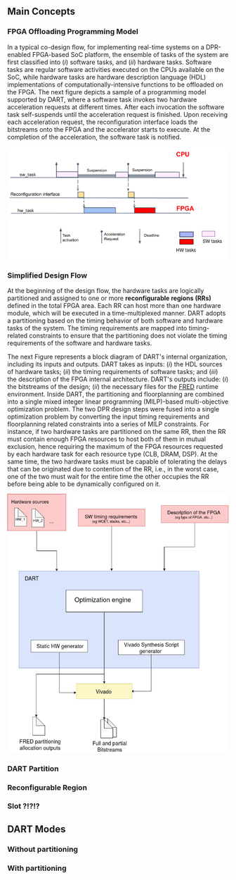 

## Main Concepts

### FPGA Offloading Programming Model

In a typical co-design flow, for implementing real-time systems on a DPR-enabled FPGA-based SoC platform, the ensemble of tasks of the system are first classified into (*i*) software tasks, and (*ii*) hardware tasks. Software tasks are regular software activities executed on the CPUs available on the SoC, while hardware tasks are hardware description language (HDL) implementations of computationally-intensive functions to be offloaded on the FPGA. The next figure depicts a sample of a programming model supported by DART, where a software task invokes two hardware acceleration requests at different times. After each invocation the software task self-suspends until the acceleration request is finished. Upon receiving each acceleration request, the reconfiguration interface loads the bitstreams onto the FPGA and the accelerator starts to execute. At the completion of the acceleration, the software task is notified. 

![DART programming model](docs/images/dart1.png)

### Simplified Design Flow

At the beginning of the design flow, the hardware tasks are logically partitioned and assigned to one or more **reconfigurable regions (RRs)** defined in the total FPGA area. Each RR can host more than one hardware module, which will be executed in a time-multiplexed manner. DART adopts a partitioning based on the timing behavior of both software and hardware tasks of the system. 
The timing requirements are mapped into timing-related constraints to ensure that the partitioning does not violate the timing requirements of the software and hardware tasks.

The next Figure represents a block diagram of DART's internal organization, including its inputs and outputs. DART takes as inputs: (*i*) the HDL sources of hardware tasks; (*ii*) the timing requirements of software tasks; and (*iii*) the description of the FPGA internal architecture. DART's outputs include: (*i*) the bitstreams of the design; (*ii*) the necessary files for the [FRED](http://fred.santannapisa.it/runtime/) runtime environment. Inside DART, the partitioning and floorplanning are combined into a single mixed integer linear programming (MILP)-based multi-objective optimization problem. The two DPR design steps were fused into a single optimization problem by converting the input timing requirements and floorplanning related constraints into a series of MILP constraints. For instance, if two hardware tasks are partitioned on the same RR, then the RR must contain enough FPGA resources to host both of them in mutual exclusion, hence requiring the maximum of the FPGA resources requested by each hardware task for each resource type (CLB, DRAM, DSP). At the same time, the two hardware tasks must be capable of tolerating the delays that can be originated due to contention of the RR, i.e., in the worst case, one of the two must wait for the entire time the other occupies the RR before being able to be dynamically configured on it.

![DART design flow](docs/images/dart2.png)

### DART Partition

### Reconfigurable Region

### Slot ?!?!?

## DART Modes

### Without partitioning



### With partitioning
